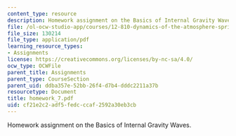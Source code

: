 ```yaml
---
content_type: resource
description: Homework assignment on the Basics of Internal Gravity Waves.
file: /ol-ocw-studio-app/courses/12-810-dynamics-of-the-atmosphere-spring-2008/cf21e2c2adf5fedcccaf2592a30eb3cb_homework_7.pdf
file_size: 130214
file_type: application/pdf
learning_resource_types:
- Assignments
license: https://creativecommons.org/licenses/by-nc-sa/4.0/
ocw_type: OCWFile
parent_title: Assignments
parent_type: CourseSection
parent_uid: ddba357e-52bb-26f4-d7b4-dddc2211a37b
resourcetype: Document
title: homework_7.pdf
uid: cf21e2c2-adf5-fedc-ccaf-2592a30eb3cb
---
```

Homework assignment on the Basics of Internal Gravity Waves.
